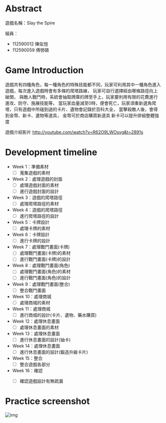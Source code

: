 # Abstract

遊戲名稱：Slay the Spire

組員：
- 112590012 陳竑愷
- 112590059 傅啓碩

# Game Introduction

遊戲共有四種角色，每一種角色的特殊技能都不同，玩家可利用其中一種角色進入遊戲，每次進入遊戲時會有多條的爬塔路線，
玩家可自行選擇經由哪條路徑向上破關，
與敵人戰鬥時，系統會抽取牌庫的牌至手上，玩家要利用有限的花費進行進攻、防守、施展技能等，
當玩家血量減至0時，便會死亡，玩家須重新選角爬塔，只有遊戲中所碰到過的卡片、遺物會記錄於百科大全，
當擊殺敵人後，會得到金幣、新卡、遺物等道具，
金幣可於商店購買新道具
新卡可以提升排組整體強度

遊戲介紹影片
http://youtube.com/watch?v=R62O9LWOsvg&t=2891s



# Development timeline

- Week 1：準備素材
  - [ ] 蒐集遊戲的素材
- Week 2：處理遊戲的封面
  - [ ] 處理遊戲封面的素材
  - [ ] 進行遊戲封面的設計
- Week 3：遊戲的爬塔路徑
  - [ ] 處理爬塔路徑的素材
- Week 4：遊戲的爬塔路徑
  - [ ] 進行爬塔路徑的設計
- Week 5：卡牌設計
  - [ ] 處理卡牌的素材
- Week 6：卡牌設計
  - [ ] 進行卡牌的設計
- Week 7：處理戰鬥畫面(卡牌)
  - [ ] 處理戰鬥畫面(卡牌)的素材
  - [ ] 進行戰鬥畫面(卡牌)的設計
- Week 8：處理戰鬥畫面(角色)
  - [ ] 處理戰鬥畫面(角色)的素材
  - [ ] 進行戰鬥畫面(角色)的設計
- Week 9：處理戰鬥畫面(整合)
  - [ ] 整合戰鬥畫面
- Week 10：處理商城
  - [ ] 處理商城的素材
- Week 11：處理商城
  - [ ] 進行商城的設計(卡片、遺物、藥水購買)
- Week 12：處理休息畫面
  - [ ] 處理休息畫面的素材
- Week 13：處理休息畫面
  - [ ] 進行休息畫面的設計(抽卡)
- Week 14：處理休息畫面
  - [ ] 進行休息畫面的設計(鍛造升級卡片)
- Week 15：整合
  - [ ] 整合遊戲各部分
- Week 16：確認
  - [ ] 確認遊戲設計有無疏漏


# Practice screenshot
![img](https://github.com/Kai-1220/2025-OOPL/blob/main/Proposal/112590012-112590059/image.png)